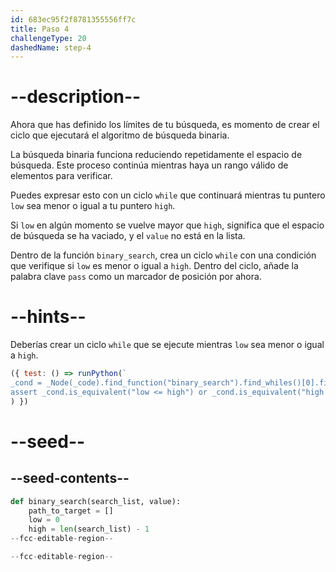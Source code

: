 ```yaml
---
id: 683ec95f2f8781355556ff7c
title: Paso 4
challengeType: 20
dashedName: step-4
---
```


# --description--

Ahora que has definido los límites de tu búsqueda, es momento de crear el ciclo que ejecutará el algoritmo de búsqueda binaria.

La búsqueda binaria funciona reduciendo repetidamente el espacio de búsqueda. Este proceso continúa mientras haya un rango válido de elementos para verificar.

Puedes expresar esto con un ciclo `while` que continuará mientras tu puntero `low` sea menor o igual a tu puntero `high`.

Si `low` en algún momento se vuelve mayor que `high`, significa que el espacio de búsqueda se ha vaciado, y el `value` no está en la lista.

Dentro de la función `binary_search`, crea un ciclo `while` con una condición que verifique si `low` es menor o igual a `high`. Dentro del ciclo, añade la palabra clave `pass` como un marcador de posición por ahora.

# --hints--

Deberías crear un ciclo `while` que se ejecute mientras `low` sea menor o igual a `high`.

```js
({ test: () => runPython(`
_cond = _Node(_code).find_function("binary_search").find_whiles()[0].find_conditions()[0]
assert _cond.is_equivalent("low <= high") or _cond.is_equivalent("high >= low")`
) })
```

# --seed--

## --seed-contents--

```py
def binary_search(search_list, value):
    path_to_target = []
    low = 0
    high = len(search_list) - 1
--fcc-editable-region--

--fcc-editable-region--
```
